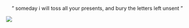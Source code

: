 
<p align="center">  ” someday i will toss all your         presents, and bury the letters left unsent ” ‏
</p> 

![](https://files.catbox.moe/l613r0.jpg)
